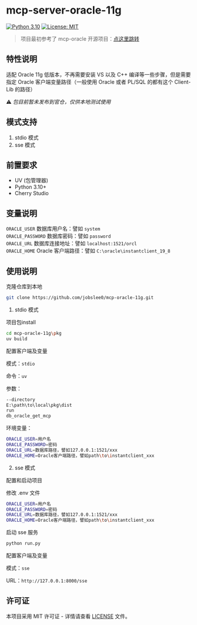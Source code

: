 # mcp-server-oracle-11g

[![Python 3.10](https://img.shields.io/badge/python-3.10-blue.svg)](https://www.python.org/downloads/release/python-3100/)
[![License: MIT](https://img.shields.io/badge/License-MIT-yellow.svg)](https://opensource.org/licenses/MIT)

> 项目最初参考了 mcp-oracle 开源项目：[点这里跳转](https://github.com/anpy-j/mcp-oracle)

## 特性说明

适配 Oracle 11g 低版本，不再需要安装 VS 以及 C++ 编译等一些步骤，但是需要指定 Oracle 客户端变量路径（一般使用 Oracle 或者 PL/SQL 的都有这个 Client-Lib 的路径）

⚠️ *包目前暂未发布到官仓，仅供本地测试使用*

## 模式支持

1. stdio 模式
2. sse 模式

## 前置要求

- UV (包管理器)
- Python 3.10+
- Cherry Studio

## 变量说明

`ORACLE_USER` 数据库用户名：譬如 `system`  
`ORACLE_PASSWORD` 数据库密码：譬如 `password`  
`ORACLE_URL` 数据库连接地址：譬如 `localhost:1521/orcl`  
`ORACLE_HOME` Oracle 客户端路径：譬如 `C:\oracle\instantclient_19_8`

## 使用说明

克隆仓库到本地
```bash
git clone https://github.com/jobslee0/mcp-oracle-11g.git
```

1. stdio 模式

项目包install

```bash
cd mcp-oracle-11g\pkg
uv build
```

配置客户端及变量

模式：`stdio`

命令：`uv`

参数：
```bash
--directory
E:\path\to\local\pkg\dist
run
db_oracle_get_mcp
```

环境变量：
```bash
ORACLE_USER=用户名  
ORACLE_PASSWORD=密码  
ORACLE_URL=数据库路径，譬如127.0.0.1:1521/xxx  
ORACLE_HOME=Oracle客户端路径，譬如path\to\instantclient_xxx
```

2. sse 模式

配置和启动项目

修改 .env 文件
```bash
ORACLE_USER=用户名  
ORACLE_PASSWORD=密码  
ORACLE_URL=数据库路径，譬如127.0.0.1:1521/xxx  
ORACLE_HOME=Oracle客户端路径，譬如path\to\instantclient_xxx  
```

启动 sse 服务
```bash
python run.py
```

配置客户端及变量

模式：`sse`

URL：`http://127.0.0.1:8000/sse`

## 许可证

本项目采用 MIT 许可证 - 详情请查看 [LICENSE](LICENSE) 文件。
